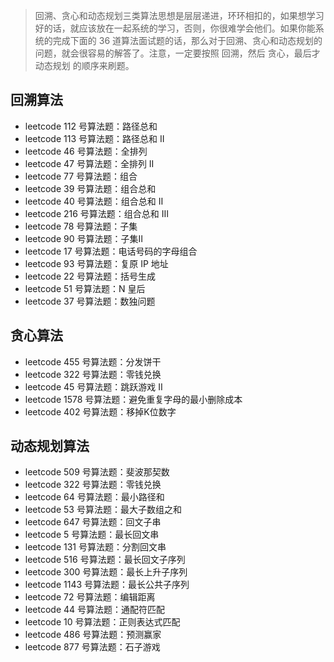 > 回溯、贪心和动态规划三类算法思想是层层递进，环环相扣的，如果想学习好的话，就应该放在一起系统的学习，否则，你很难学会他们。如果你能系统的完成下面的 36 道算法面试题的话，那么对于回溯、贪心和动态规划的问题，就会很容易的解答了。注意，一定要按照 回溯，然后 贪心，最后才 动态规划 的顺序来刷题。

## 回溯算法

- leetcode 112 号算法题：路径总和
- leetcode 113 号算法题：路径总和 II
- leetcode 46 号算法题：全排列
- leetcode 47 号算法题：全排列 II
- leetcode 77 号算法题：组合
- leetcode 39 号算法题：组合总和
- leetcode 40 号算法题：组合总和 Ⅱ
- leetcode 216 号算法题：组合总和 Ⅲ
- leetcode 78 号算法题：子集
- leetcode 90 号算法题：子集Ⅱ
- leetcode 17 号算法题：电话号码的字母组合
- leetcode 93 号算法题：复原 IP 地址
- leetcode 22 号算法题：括号生成
- leetcode 51 号算法题：N 皇后
- leetcode 37 号算法题：数独问题

## 贪心算法

- leetcode 455 号算法题：分发饼干
- leetcode 322 号算法题：零钱兑换
- leetcode 45 号算法题：跳跃游戏 Ⅱ
- leetcode 1578 号算法题：避免重复字母的最小删除成本
- leetcode 402 号算法题：移掉K位数字

## 动态规划算法

- leetcode 509 号算法题：斐波那契数
- leetcode 322 号算法题：零钱兑换
- leetcode 64 号算法题：最小路径和
- leetcode 53 号算法题：最大子数组之和
- leetcode 647 号算法题：回文子串
- leetcode 5 号算法题：最长回文串
- leetcode 131 号算法题：分割回文串
- leetcode 516 号算法题：最长回文子序列
- leetcode 300 号算法题：最长上升子序列
- leetcode 1143 号算法题：最长公共子序列
- leetcode 72 号算法题：编辑距离
- leetcode 44 号算法题：通配符匹配
- leetcode 10 号算法题：正则表达式匹配
- leetcode 486 号算法题：预测赢家
- leetcode 877 号算法题：石子游戏
